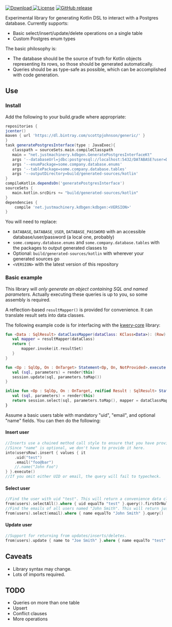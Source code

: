 [ ![Download](https://api.bintray.com/packages/scottpjohnson/generic/kdbgen/images/download.svg) ](https://bintray.com/scottpjohnson/generic/kdbgen/_latestVersion)
[![License](https://img.shields.io/badge/License-Apache%202.0-blue.svg)](https://opensource.org/licenses/Apache-2.0)
[![GitHub release](https://img.shields.io/github/release/qubyte/rubidium.svg)]()
 
 Experimental library for generating Kotlin DSL to interact with a Postgres database. 
 Currently supports:
  - Basic select/insert/update/delete operations on a single table
  - Custom Postgres enum types
 
 The basic philosophy is:
 - The database should be the source of truth for Kotlin objects representing its rows, so those should be generated automatically.
 - Queries should be as type-safe as possible, which can be accomplished with code generation.
  
## Use
### Install
Add the following to your build.gradle where appropriate:
```groovy
repositories {
jcenter()
maven { url 'https://dl.bintray.com/scottpjohnson/generic/' }
}
task generatePostgresInterface(type : JavaExec){
   classpath = sourceSets.main.compileClasspath
   main = "net.justmachinery.kdbgen.GeneratePostgresInterfaceKt"
   args '--databaseUrl=jdbc:postgresql://localhost:5432/DATABASE?user=DATABASE_USER&password=DATABASE_PASSWORD'
   args '--enumPackage=some.company.database.enums'
   args '--tablePackage=some.company.database.tables'
   args '--outputDirectory=build/generated-sources/kotlin'
}
compileKotlin.dependsOn('generatePostgresInterface')
sourceSets {
   main.kotlin.srcDirs += "build/generated-sources/kotlin"
}
dependencies {
    compile 'net.justmachinery.kdbgen:kdbgen:<VERSION>'
}
```
You will need to replace:
- `DATABASE`, `DATABASE_USER`, `DATABASE_PASSWORD` with an accessible database/user/password (a local one, probably)
- `some.company.database.enums` and `some.company.database.tables` with the packages to output generated classes to
- Optional: `build/generated-sources/kotlin` with wherever your generated sources go
- `<VERSION>` with the latest version of this repository

### Basic example

This library will *only generate an object containing SQL and named parameters*. Actually executing these queries is up to you, so some assembly is required.

A reflection-based `resultMapper()` is provided for convenience. It can translate result sets into data classes. 

The following example code is for interfacing with the [kwery-core](https://github.com/andrewoma/kwery/tree/master/core) library:
 ```kotlin
 fun <Data : SqlResult> dataClassMapper(dataClass: KClass<Data>): (Row) -> Data {
 	val mapper = resultMapper(dataClass)
 	return {
 		mapper.invoke(it.resultSet)
 	}
 }
 
 fun <Op : SqlOp, On : OnTarget> Statement<Op, On, NotProvided>.execute(): Unit {
 	val (sql, parameters) = render(this)
 	session.update(sql, parameters.toMap())
 }
 
 inline fun <Op : SqlOp, On : OnTarget, reified Result : SqlResult> Statement<Op, On, Result>.query(): List<Result> {
 	val (sql, parameters) = render(this)
 	return session.select(sql, parameters.toMap(), mapper = dataClassMapper(Result::class))
 }
 ```
 
 Assume a basic users table with mandatory "uid", "email", and optional "name" fields. You can then do the following:

#### Insert user
```kotlin
//Inserts use a chained method call style to ensure that you have provided every non-defaultable field
//Since "name" is optional, we don't have to provide it here.
into(usersRow).insert { values { it
    .uid("test")
    .email("foo@bar")
    //.name("John Foo")
} }.execute()
//If you omit either UID or email, the query will fail to typecheck.
```

#### Select user
```kotlin
//Find the user with uid "test". This will return a convenience data class containing all columns.
from(users).selectAll().where { uid equalTo "test" }.query().firstOrNull()
//Find the emails of all users named "John Smith". This will return just the email column.
from(users).select(email).where { name equalTo "John Smith" }.query()
```

#### Update user
```kotlin
//Support for returning from updates/inserts/deletes.
from(users).update { name to "Joe Smith" }.where { name equalTo "test" }.returning(uid).query()
```

## Caveats
- Library syntax may change.
- Lots of imports required.

## TODO
- Queries on more than one table
- Upsert
- Conflict clauses
- More operations